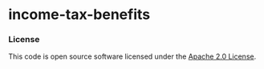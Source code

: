 
# income-tax-benefits

### License

This code is open source software licensed under the [Apache 2.0 License]("http://www.apache.org/licenses/LICENSE-2.0.html").
